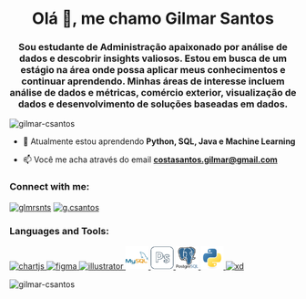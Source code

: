 <h1 align="center">Olá 👋, me chamo Gilmar Santos</h1>
<h3 align="center">Sou estudante de Administração apaixonado por análise de dados e descobrir insights valiosos. Estou em busca de um estágio na área onde possa aplicar meus conhecimentos e continuar aprendendo. Minhas áreas de interesse incluem análise de dados e métricas, comércio exterior, visualização de dados e desenvolvimento de soluções baseadas em dados.</h3>

<p align="left"> <img src="https://komarev.com/ghpvc/?username=gilmar-csantos&label=Profile%20views&color=0e75b6&style=flat" alt="gilmar-csantos" /> </p>

- 🌱 Atualmente estou aprendendo **Python, SQL, Java e Machine Learning**

- 📫 Você me acha através do email **costasantos.gilmar@gmail.com**

<h3 align="left">Connect with me:</h3>
<p align="left">
<a href="https://linkedin.com/in/glmrsnts" target="blank"><img align="center" src="https://raw.githubusercontent.com/rahuldkjain/github-profile-readme-generator/master/src/images/icons/Social/linked-in-alt.svg" alt="glmrsnts" height="30" width="40" /></a>
<a href="https://instagram.com/g.csantos" target="blank"><img align="center" src="https://raw.githubusercontent.com/rahuldkjain/github-profile-readme-generator/master/src/images/icons/Social/instagram.svg" alt="g.csantos" height="30" width="40" /></a>
</p>

<h3 align="left">Languages and Tools:</h3>
<p align="left"> <a href="https://www.chartjs.org" target="_blank" rel="noreferrer"> <img src="https://www.chartjs.org/media/logo-title.svg" alt="chartjs" width="40" height="40"/> </a> <a href="https://www.figma.com/" target="_blank" rel="noreferrer"> <img src="https://www.vectorlogo.zone/logos/figma/figma-icon.svg" alt="figma" width="40" height="40"/> </a> <a href="https://www.adobe.com/in/products/illustrator.html" target="_blank" rel="noreferrer"> <img src="https://www.vectorlogo.zone/logos/adobe_illustrator/adobe_illustrator-icon.svg" alt="illustrator" width="40" height="40"/> </a> <a href="https://www.mysql.com/" target="_blank" rel="noreferrer"> <img src="https://raw.githubusercontent.com/devicons/devicon/master/icons/mysql/mysql-original-wordmark.svg" alt="mysql" width="40" height="40"/> </a> <a href="https://www.photoshop.com/en" target="_blank" rel="noreferrer"> <img src="https://raw.githubusercontent.com/devicons/devicon/master/icons/photoshop/photoshop-line.svg" alt="photoshop" width="40" height="40"/> </a> <a href="https://www.postgresql.org" target="_blank" rel="noreferrer"> <img src="https://raw.githubusercontent.com/devicons/devicon/master/icons/postgresql/postgresql-original-wordmark.svg" alt="postgresql" width="40" height="40"/> </a> <a href="https://www.python.org" target="_blank" rel="noreferrer"> <img src="https://raw.githubusercontent.com/devicons/devicon/master/icons/python/python-original.svg" alt="python" width="40" height="40"/> </a> <a href="https://www.adobe.com/products/xd.html" target="_blank" rel="noreferrer"> <img src="https://cdn.worldvectorlogo.com/logos/adobe-xd.svg" alt="xd" width="40" height="40"/> </a> </p>

<p><img align="center" src="https://github-readme-stats.vercel.app/api/top-langs?username=gilmar-csantos&show_icons=true&locale=en&layout=compact" alt="gilmar-csantos" /></p>
